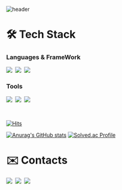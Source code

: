 ![header](https://capsule-render.vercel.app/api?type=waving&color=gradient&height=120&animation=fadeIn&section=footer&text=JongSeok's&nbsp;Git&fontAlign=60&fontColor=40e0d0)

# 🛠️ Tech Stack 
### Languages & FrameWork
<p>
  <img src="https://img.shields.io/badge/Android-3DDC84?style=flat-square&logo=Android&logoColor=white"/>&nbsp
  <img src="https://img.shields.io/badge/Kotlin-7F52FF?style=flat-square&logo=Kotlin&logoColor=white"/>&nbsp
  <img src="https://img.shields.io/badge/MySQL-4479A1?style=flat-square&logo=MySQL&logoColor=white"/>&nbsp
</p>

### Tools
<p>
  <img src="https://img.shields.io/badge/Figma-F24E1E?style=flat-square&logo=Figma&logoColor=white"/>&nbsp
  <img src="https://img.shields.io/badge/Github-181717?style=flat-square&logo=Github&logoColor=white"/>&nbsp
  <img src="https://img.shields.io/badge/Firebase-FFCA28?style=flat-square&logo=Firebase&logoColor=white"/>&nbsp
</p>

<br>

[![Hits](https://hits.seeyoufarm.com/api/count/incr/badge.svg?url=https%3A%2F%2Fgithub.com%2FOjongseok&count_bg=%2379C83D&title_bg=%23555555&icon=&icon_color=%23E7E7E7&title=hits&edge_flat=false)](https://hits.seeyoufarm.com)

[![Anurag's GitHub stats](https://github-readme-stats.vercel.app/api?username=Ojongseok)](https://github.com/anuraghazra/github-readme-stats)
[![Solved.ac Profile](http://mazassumnida.wtf/api/v2/generate_badge?boj=whdtjr6889)](https://solved.ac/whdtjr6889/)



# ✉️ Contacts 
<p>
  <img src="https://img.shields.io/badge/Gmail-EA4335?style=flat-square&logo=Gmail&logoColor=white"/>&nbsp
  <a href="https://develop-oj.tistory.com">
    <img src="https://img.shields.io/badge/Tistory-02303A?style=flat-square&logo=Tistory&logoColor=white"/></a>&nbsp
  <a href="https://www.notion.so/Oh_Jong_Seok-044e02297635493685b15ad09b572572?pvs=4">
    <img src="https://img.shields.io/badge/Notion-02303A?style=flat-square&logo=Notion&logoColor=white"/></a>&nbsp
</p>
